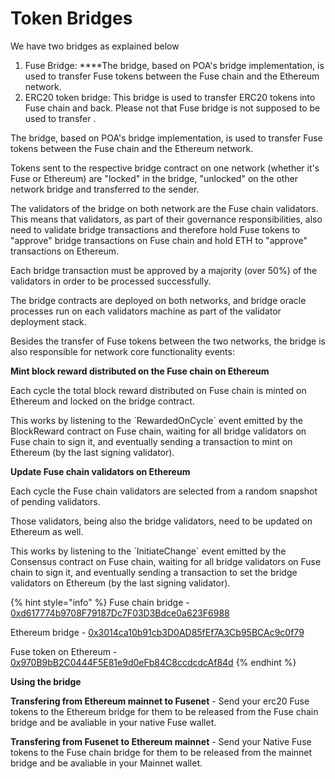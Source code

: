 # Token Bridges

We have two bridges as explained below

1. Fuse Bridge:  ****The bridge, based on POA's bridge implementation, is used to transfer Fuse tokens between the Fuse chain and the Ethereum network.
2. ERC20 token bridge: This bridge is used to transfer ERC20 tokens into Fuse chain and back. Please not that Fuse bridge is not supposed to be used to transfer  . 

The bridge, based on POA's bridge implementation, is used to transfer Fuse tokens between the Fuse chain and the Ethereum network.

Tokens sent to the respective bridge contract on one network \(whether it's Fuse or Ethereum\) are "locked" in the bridge, "unlocked" on the other network bridge and transferred to the sender.

The validators of the bridge on both network are the Fuse chain validators. This means that validators, as part of their governance responsibilities, also need to validate bridge transactions and therefore hold Fuse tokens to "approve" bridge transactions on Fuse chain and hold ETH to "approve" transactions on Ethereum.

Each bridge transaction must be approved by a majority \(over 50%\) of the validators in order to be processed successfully.

The bridge contracts are deployed on both networks, and bridge oracle processes run on each validators machine as part of the validator deployment stack.

Besides the transfer of Fuse tokens between the two networks, the bridge is also responsible for network core functionality events:

**Mint block reward distributed on the Fuse chain on Ethereum**

Each cycle the total block reward distributed on Fuse chain is minted on Ethereum and locked on the bridge contract.

This works by listening to the \`RewardedOnCycle\` event emitted by the BlockReward contract on Fuse chain, waiting for all bridge validators on Fuse chain to sign it, and eventually sending a transaction to mint on Ethereum \(by the last signing validator\).

**Update Fuse chain validators on Ethereum**

Each cycle the Fuse chain validators are selected from a random snapshot of pending validators.

Those validators, being also the bridge validators, need to be updated on Ethereum as well.

This works by listening to the \`InitiateChange\` event emitted by the Consensus contract on Fuse chain, waiting for all bridge validators on Fuse chain to sign it, and eventually sending a transaction to set the bridge validators on Ethereum \(by the last signing validator\).

{% hint style="info" %}
Fuse chain bridge - [0xd617774b9708F79187Dc7F03D3Bdce0a623F6988](https://explorer.fuse.io/address/0xd617774b9708f79187dc7f03d3bdce0a623f6988)

Ethereum bridge - [0x3014ca10b91cb3D0AD85fEf7A3Cb95BCAc9c0f79](https://etherscan.io/address/0x3014ca10b91cb3D0AD85fEf7A3Cb95BCAc9c0f79)

Fuse token on Ethereum - [0x970B9bB2C0444F5E81e9d0eFb84C8ccdcdcAf84d](https://etherscan.io/token/0x970B9bB2C0444F5E81e9d0eFb84C8ccdcdcAf84d)
{% endhint %}

**Using the bridge**

**Transfering from Ethereum mainnet to Fusenet** - Send your erc20 Fuse tokens to the Ethereum bridge for them to be released from the Fuse chain bridge and be avaliable in your native Fuse wallet.

**Transfering from Fusenet to Ethereum mainnet** - Send your Native Fuse tokens to the Fuse chain bridge for them to be released from the mainnet bridge and be avaliable in your Mainnet wallet. 

